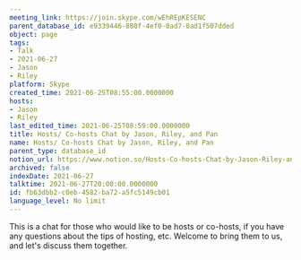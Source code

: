 ```yaml
---
meeting_link: https://join.skype.com/wEhREpKESENC
parent_database_id: e9339446-880f-4ef0-8ad7-8ad1f507dded
object: page
tags:
- Talk
- 2021-06-27
- Jason
- Riley
platform: Skype
created_time: 2021-06-25T08:55:00.0000000
hosts:
- Jason
- Riley
last_edited_time: 2021-06-25T08:59:00.0000000
title: Hosts/ Co-hosts Chat by Jason, Riley, and Pan
name: Hosts/ Co-hosts Chat by Jason, Riley, and Pan
parent_type: database_id
notion_url: https://www.notion.so/Hosts-Co-hosts-Chat-by-Jason-Riley-and-Pan-fb63dbb2c0eb4582ba72a5fc5149cb01
archived: false
indexDate: 2021-06-27
talktime: 2021-06-27T20:00:00.0000000
id: fb63dbb2-c0eb-4582-ba72-a5fc5149cb01
language_level: No limit
---
```


This is a chat for those who would like to be hosts or co-hosts, if you have any questions about the tips of hosting, etc. Welcome to bring them to us, and let's discuss them together.

